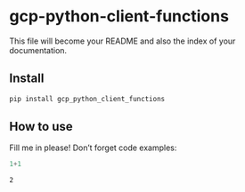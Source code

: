 # gcp-python-client-functions

<!-- WARNING: THIS FILE WAS AUTOGENERATED! DO NOT EDIT! -->

This file will become your README and also the index of your
documentation.

## Install

``` sh
pip install gcp_python_client_functions
```

## How to use

Fill me in please! Don’t forget code examples:

``` python
1+1
```

    2
